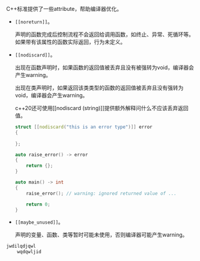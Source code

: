 C++标准提供了一些attribute，帮助编译器优化。

* `[[noreturn]]`。

  声明的函数完成后控制流程不会返回给调用函数，如终止、异常、死循环等。如果带有该属性的函数实际返回，行为未定义。

* `[[nodiscard]]`。

  出现在函数声明时，如果函数的返回值被丢弃且没有被强转为void，编译器会产生warning。

  出现在类声明时，如果返回该类类型的函数的返回值被丢弃且没有强转为void，编译器会产生warning。

  c++20还可使用[[nodiscard \(string\)]]提供额外解释问什么不应该丢弃返回值。

  ```cpp
  struct [[nodiscard("this is an error type")]] error
  {
      
  };
  
  auto raise_error() -> error
  {
      return {};
  }
  
  auto main() -> int
  {
      raise_error(); // warning: ignored returned value of ...
  
      return 0;
  }
  ```

* `[[maybe_unused]]`。

  声明的变量、函数、类等暂时可能未使用，否则编译器可能产生warning。

```cpp
jwdilqdjqwl
    wqdqwljid
    
```

